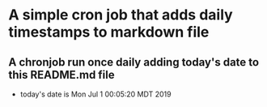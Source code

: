 A simple cron job that adds daily timestamps to markdown file
============================================================
## A chronjob run once daily adding today's date to this README.md file
* today's date is Mon Jul  1 00:05:20 MDT 2019
